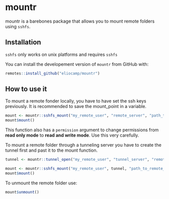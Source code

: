 
<!-- README.md is generated from README.Rmd. Please edit that file -->

# mountr

<!-- badges: start -->

<!-- badges: end -->

mountr is a barebones package that allows you to mount remote folders
using `sshfs`.

## Installation

`sshfs` only works on unix platforms and requires `sshfs`

You can install the developement version of `mountr` from GitHub with:

``` r
remotes::install_github("eliocamp/mountr")
```
## How to use it

To mount a remote fonder locally, you have to have set the ssh keys previously. It is recommended to save the mount_point in a variable. 

``` r
mount <- mountr::sshfs_mount("my_remote_user", "remote_server", "path_to_remote_folder", "path_to_local_folder")
mount$mount()
```

This function also has a `permission` argument to change permissions from **read only mode** to **read and write mode**. Use this very carefully.

To mount a remote folder through a tunneling server you have to create the tunnel first and past it to the mount function.

``` r
tunnel <- mountr::tunnel_open("my_remote_user", "tunnel_server", "remote_server")

mount <- mountr::sshfs_mount("my_remote_user", tunnel, "path_to_remote_folder", "path_to_local_folder")
mount$mount()
```

To unmount the remote folder use: 

``` r
mount$unmount()
```
